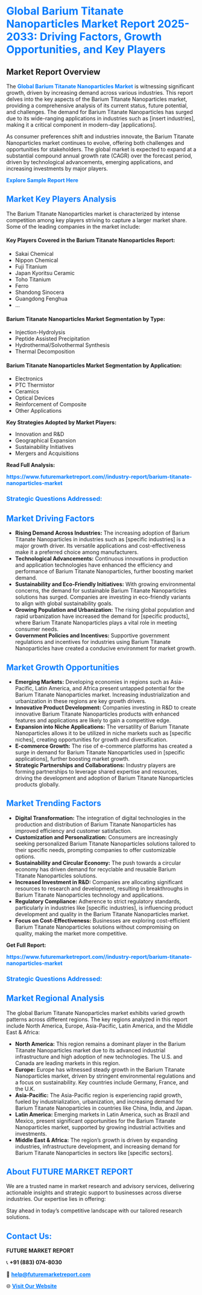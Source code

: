 <h1 style="color: #007BFF;">Global Barium Titanate Nanoparticles Market Report 2025-2033: Driving Factors, Growth Opportunities, and Key Players</h1>

<section id="overview">
<h2>Market Report Overview</h2>
<p>The <a href="https://www.futuremarketreport.com//industry-report/barium-titanate-nanoparticles-market" style="color: #007BFF; text-decoration: none;"><strong>Global Barium Titanate Nanoparticles Market</strong></a> is witnessing significant growth, driven by increasing demand across various industries. This report delves into the key aspects of the Barium Titanate Nanoparticles market, providing a comprehensive analysis of its current status, future potential, and challenges. The demand for Barium Titanate Nanoparticles has surged due to its wide-ranging applications in industries such as [insert industries], making it a critical component in modern-day [applications].</p>
<p>As consumer preferences shift and industries innovate, the Barium Titanate Nanoparticles market continues to evolve, offering both challenges and opportunities for stakeholders. The global market is expected to expand at a substantial compound annual growth rate (CAGR) over the forecast period, driven by technological advancements, emerging applications, and increasing investments by major players.</p>
</section>

<section id="overview">
<p><a href="https://www.futuremarketreport.com//request-sample/reportId=91176" style="color: #007BFF; text-decoration: none;"><strong>Explore Sample Report Here</strong></a></p>
</section>

<section id="key-players">
<h2 style="color: #007BFF;">Market Key Players Analysis</h2>
<p>The Barium Titanate Nanoparticles market is characterized by intense competition among key players striving to capture a larger market share. Some of the leading companies in the market include:</p>
<h4>Key Players Covered in the Barium Titanate Nanoparticles Report:</h4>
<ul><li>Sakai Chemical</li><li>Nippon Chemical</li><li>Fuji Titanium</li><li>Japan Kyoritsu Ceramic</li><li>Toho Titanium</li><li>Ferro</li><li>Shandong Sinocera</li><li>Guangdong Fenghua</li><li>...</li></ul>
<h4>Barium Titanate Nanoparticles Market Segmentation by Type:</h4>
<ul><li>Injection-Hydrolysis</li><li>Peptide Assisted Precipitation</li><li>Hydrothermal/Solvothermal Synthesis</li><li>Thermal Decomposition</li></ul>

<h4>Barium Titanate Nanoparticles Market Segmentation by Application:</h4>
<ul><li>Electronics</li><li>PTC Thermistor</li><li>Ceramics</li><li>Optical Devices</li><li>Reinforcement of Composite</li><li>Other Applications</li></ul>
<p><strong>Key Strategies Adopted by Market Players:</strong></p>
<ul>
<li>Innovation and R&D</li>
<li>Geographical Expansion</li>
<li>Sustainability Initiatives</li>
<li>Mergers and Acquisitions</li>
</ul>
</section>

<section>
<p><strong>Read Full Analysis: </strong></p><a href="https://www.futuremarketreport.com//industry-report/barium-titanate-nanoparticles-market" style="color: #007BFF; text-decoration: none;"><strong>https://www.futuremarketreport.com//industry-report/barium-titanate-nanoparticles-market</strong></a>
<h3 style="color: #007BFF;">Strategic Questions Addressed:</h3>
</section>

<section id="driving-factors">
<h2 style="color: #007BFF;">Market Driving Factors</h2>
<ul>
<li><strong>Rising Demand Across Industries:</strong> The increasing adoption of Barium Titanate Nanoparticles in industries such as [specific industries] is a major growth driver. Its versatile applications and cost-effectiveness make it a preferred choice among manufacturers.</li>
<li><strong>Technological Advancements:</strong> Continuous innovations in production and application technologies have enhanced the efficiency and performance of Barium Titanate Nanoparticles, further boosting market demand.</li>
<li><strong>Sustainability and Eco-Friendly Initiatives:</strong> With growing environmental concerns, the demand for sustainable Barium Titanate Nanoparticles solutions has surged. Companies are investing in eco-friendly variants to align with global sustainability goals.</li>
<li><strong>Growing Population and Urbanization:</strong> The rising global population and rapid urbanization have increased the demand for [specific products], where Barium Titanate Nanoparticles plays a vital role in meeting consumer needs.</li>
<li><strong>Government Policies and Incentives:</strong> Supportive government regulations and incentives for industries using Barium Titanate Nanoparticles have created a conducive environment for market growth.</li>
</ul>
</section>

<section id="growth-opportunities">
<h2 style="color: #007BFF;">Market Growth Opportunities</h2>
<ul>
<li><strong>Emerging Markets:</strong> Developing economies in regions such as Asia-Pacific, Latin America, and Africa present untapped potential for the Barium Titanate Nanoparticles market. Increasing industrialization and urbanization in these regions are key growth drivers.</li>
<li><strong>Innovative Product Development:</strong> Companies investing in R&D to create innovative Barium Titanate Nanoparticles products with enhanced features and applications are likely to gain a competitive edge.</li>
<li><strong>Expansion into Niche Applications:</strong> The versatility of Barium Titanate Nanoparticles allows it to be utilized in niche markets such as [specific niches], creating opportunities for growth and diversification.</li>
<li><strong>E-commerce Growth:</strong> The rise of e-commerce platforms has created a surge in demand for Barium Titanate Nanoparticles used in [specific applications], further boosting market growth.</li>
<li><strong>Strategic Partnerships and Collaborations:</strong> Industry players are forming partnerships to leverage shared expertise and resources, driving the development and adoption of Barium Titanate Nanoparticles products globally.</li>
</ul>
</section>

<section id="trending-factors">
<h2 style="color: #007BFF;">Market Trending Factors</h2>
<ul>
<li><strong>Digital Transformation:</strong> The integration of digital technologies in the production and distribution of Barium Titanate Nanoparticles has improved efficiency and customer satisfaction.</li>
<li><strong>Customization and Personalization:</strong> Consumers are increasingly seeking personalized Barium Titanate Nanoparticles solutions tailored to their specific needs, prompting companies to offer customizable options.</li>
<li><strong>Sustainability and Circular Economy:</strong> The push towards a circular economy has driven demand for recyclable and reusable Barium Titanate Nanoparticles solutions.</li>
<li><strong>Increased Investment in R&D:</strong> Companies are allocating significant resources to research and development, resulting in breakthroughs in Barium Titanate Nanoparticles technology and applications.</li>
<li><strong>Regulatory Compliance:</strong> Adherence to strict regulatory standards, particularly in industries like [specific industries], is influencing product development and quality in the Barium Titanate Nanoparticles market.</li>
<li><strong>Focus on Cost-Effectiveness:</strong> Businesses are exploring cost-efficient Barium Titanate Nanoparticles solutions without compromising on quality, making the market more competitive.</li>
</ul>
</section>

<section>
<p><strong>Get Full Report: </strong></p><a href="https://www.futuremarketreport.com//industry-report/barium-titanate-nanoparticles-market" style="color: #007BFF; text-decoration: none;"><strong>https://www.futuremarketreport.com//industry-report/barium-titanate-nanoparticles-market</strong></a>
<h3 style="color: #007BFF;">Strategic Questions Addressed:</h3>
</section>


<section id="regional-analysis">
<h2 style="color: #007BFF;">Market Regional Analysis</h2>
<p>The global Barium Titanate Nanoparticles market exhibits varied growth patterns across different regions. The key regions analyzed in this report include North America, Europe, Asia-Pacific, Latin America, and the Middle East & Africa:</p>
<ul>
<li><strong>North America:</strong> This region remains a dominant player in the Barium Titanate Nanoparticles market due to its advanced industrial infrastructure and high adoption of new technologies. The U.S. and Canada are leading markets in this region.</li>
<li><strong>Europe:</strong> Europe has witnessed steady growth in the Barium Titanate Nanoparticles market, driven by stringent environmental regulations and a focus on sustainability. Key countries include Germany, France, and the U.K.</li>
<li><strong>Asia-Pacific:</strong> The Asia-Pacific region is experiencing rapid growth, fueled by industrialization, urbanization, and increasing demand for Barium Titanate Nanoparticles in countries like China, India, and Japan.</li>
<li><strong>Latin America:</strong> Emerging markets in Latin America, such as Brazil and Mexico, present significant opportunities for the Barium Titanate Nanoparticles market, supported by growing industrial activities and investments.</li>
<li><strong>Middle East & Africa:</strong> The region’s growth is driven by expanding industries, infrastructure development, and increasing demand for Barium Titanate Nanoparticles in sectors like [specific sectors].</li>
</ul>
</section>

<footer>
<h2 style="color: #007BFF;">About FUTURE MARKET REPORT</h2>
<p>We are a trusted name in market research and advisory services, delivering actionable insights and strategic support to businesses across diverse industries. Our expertise lies in offering:</p>

<p>Stay ahead in today’s competitive landscape with our tailored research solutions.</p>

<h2 style="color: #007BFF;">Contact Us:</h2>
<p><strong>FUTURE MARKET REPORT</strong></p>
<p>📞 <strong>+91 (883) 074-8030</strong></p>
<p>📧 <strong><a href="mailto:help@futuremarketreport.com" style="color: #007BFF;">help@futuremarketreport.com</a></strong></p>
<p>🌐 <strong><a href="https://www.futuremarketreport.com/" style="color: #007BFF;">Visit Our Website</a></strong></p>
</footer>